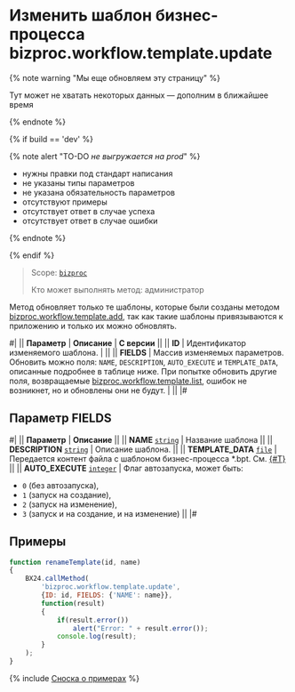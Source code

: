 # Изменить шаблон бизнес-процесса bizproc.workflow.template.update

{% note warning "Мы еще обновляем эту страницу" %}

Тут может не хватать некоторых данных — дополним в ближайшее время

{% endnote %}

{% if build == 'dev' %}

{% note alert "TO-DO _не выгружается на prod_" %}

- нужны правки под стандарт написания
- не указаны типы параметров
- не указана обязательность параметров
- отсутствуют примеры
- отсутствует ответ в случае успеха
- отсутствует ответ в случае ошибки

{% endnote %}

{% endif %}

> Scope: [`bizproc`](../scopes/permissions.md)
>
> Кто может выполнять метод: администратор

Метод обновляет только те шаблоны, которые были созданы методом [bizproc.workflow.template.add](./bizproc-workflow-template-add.md), так как такие шаблоны привязываются к приложению и только их можно обновлять.

#|
|| **Параметр** | **Описание** | **С версии** ||
|| **ID** | Идентификатор изменяемого шаблона. | ||
|| **FIELDS** | Массив изменяемых параметров. Обновить можно поля: `NAME`, `DESCRIPTION`, `AUTO_EXECUTE` и `TEMPLATE_DATA`, описанные подробнее в таблице ниже. При попытке обновить другие поля, возвращаемые [bizproc.workflow.template.list](./bizproc-workflow-template-list.md), ошибок не возникнет, но и обновлены они не будут. | ||
|#

## Параметр FIELDS

#|
|| **Параметр** | **Описание** ||
|| **NAME**
[`string`](../data-types.md) | Название шаблона ||
|| **DESCRIPTION**
[`string`](../data-types.md) | Описание шаблона. ||
|| **TEMPLATE_DATA**
[`file`](../data-types.md) | Передается контент файла с шаблоном бизнес-процесса *.bpt. См. [{#T}](../how-to-call-rest-api/how-to-upload-files.md) ||
|| **AUTO_EXECUTE**
[`integer`](../data-types.md) | Флаг автозапуска, может быть:

- `0` (без автозапуска),
- `1` (запуск на создание),
- `2` (запуск на изменение),
- `3` (запуск и на создание, и на изменение) ||
|#

## Примеры

```javascript
function renameTemplate(id, name)
{
	BX24.callMethod(
		'bizproc.workflow.template.update',
		{ID: id, FIELDS: {'NAME': name}},
		function(result)
		{
			if(result.error())
				alert("Error: " + result.error());
			console.log(result);
		}
	);
}
```

{% include [Сноска о примерах](../../_includes/examples.md) %}